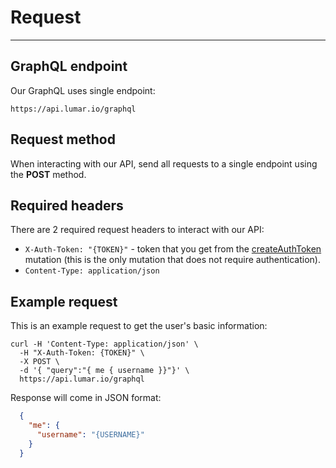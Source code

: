 # Request
---
## GraphQL endpoint

Our GraphQL uses single endpoint:
```
https://api.lumar.io/graphql
```

## Request method

When interacting with our API, send all requests to a single endpoint using the __POST__ method.

## Required headers

There are 2 required request headers to interact with our API:

  - `X-Auth-Token: "{TOKEN}"` - token that you get from the [createAuthToken](/authentication?id=regular-auth-token) mutation (this is the only mutation that does not require authentication).
  - `Content-Type: application/json`

## Example request

This is an example request to get the user's basic information:

```
curl -H 'Content-Type: application/json' \
  -H "X-Auth-Token: {TOKEN}" \
  -X POST \
  -d '{ "query":"{ me { username }}"}' \
  https://api.lumar.io/graphql
```

Response will come in JSON format: 

```json
  {
    "me": {
      "username": "{USERNAME}"
    }
  }
```
